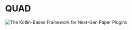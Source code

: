 # QUAD

![The Kotlin-Based Framework for Next-Gen Paper Plugins](https://user-images.githubusercontent.com/28064149/125201543-f2578000-e26f-11eb-9039-89074bbec89c.png)
